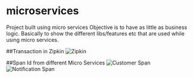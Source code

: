 # microservices
Project built using micro services
Objective is to have as little as business logic. 
Basically to show the different libs/features etc that are used while using micro services.

##Transaction in Zipkin
![Zipkin](https://user-images.githubusercontent.com/38589862/151774864-7ce2dba7-3e36-4008-8cd1-96368592211c.png)

##Span Id from different Micro Services
![Customer Span](https://user-images.githubusercontent.com/38589862/151776155-ef6a04a0-955a-4fc1-b5ef-717112bf9366.png)
![Notification Span](https://user-images.githubusercontent.com/38589862/151776171-d500f3bf-f705-4d0f-90a5-5fb7b49dd8ed.png)

